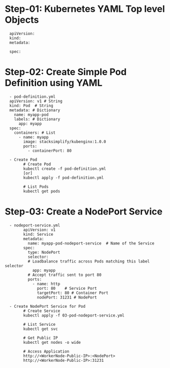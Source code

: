 # Step-01: Kubernetes YAML Top level Objects
      apiVersion:
      kind:
      metadata:
      
      spec:
# Step-02: Create Simple Pod Definition using YAML
      - pod-definition.yml
      apiVersion: v1 # String
      kind: Pod  # String
      metadata: # Dictionary
        name: myapp-pod
        labels: # Dictionary 
          app: myapp         
      spec:
        containers: # List
          - name: myapp
            image: stacksimplify/kubenginx:1.0.0
            ports:
              - containerPort: 80
      
      - Create Pod
            # Create Pod
            kubectl create -f pod-definition.yml
            [or]
            kubectl apply -f pod-definition.yml

            # List Pods
            kubectl get pods

# Step-03: Create a NodePort Service
      - nodeport-service.yml
            apiVersion: v1
            kind: Service
            metadata:
              name: myapp-pod-nodeport-service  # Name of the Service
            spec:
              type: NodePort
              selector:
              # Loadbalance traffic across Pods matching this label selector
                app: myapp
              # Accept traffic sent to port 80    
              ports: 
                - name: http
                  port: 80    # Service Port
                  targetPort: 80 # Container Port
                  nodePort: 31231 # NodePort
      
      - Create NodePort Service for Pod
            # Create Service
            kubectl apply -f 03-pod-nodeport-service.yml

            # List Service
            kubectl get svc

            # Get Public IP
            kubectl get nodes -o wide

            # Access Application
            http://<WorkerNode-Public-IP>:<NodePort>
            http://<WorkerNode-Public-IP>:31231